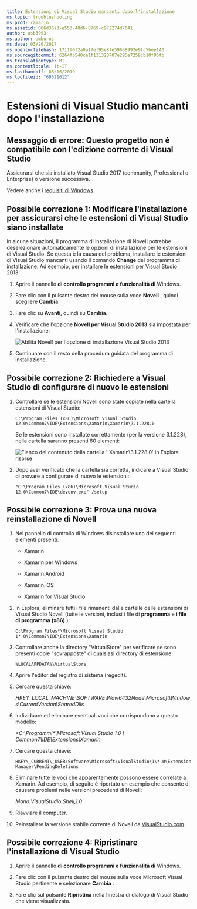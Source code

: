 ```yaml
---
title: Estensioni di Visual Studio mancanti dopo l'installazione
ms.topic: troubleshooting
ms.prod: xamarin
ms.assetid: 066d36a3-e553-48d6-8769-c972274d7641
author: asb3993
ms.author: amburns
ms.date: 03/20/2017
ms.openlocfilehash: 1711f0f2a0af7ef95e8fe59668992e9fc5bee140
ms.sourcegitcommit: 6264fb540ca1f131328707e295e7259cb10f95fb
ms.translationtype: MT
ms.contentlocale: it-IT
ms.lasthandoff: 08/16/2019
ms.locfileid: "69521612"
---
```

# <a name="missing-visual-studio-extensions-after-installation"></a>Estensioni di Visual Studio mancanti dopo l'installazione

## <a name="error-message-this-project-is-incompatible-with-the-current-edition-of-visual-studio"></a>Messaggio di errore: Questo progetto non è compatibile con l'edizione corrente di Visual Studio

Assicurarsi che sia installato Visual Studio 2017 (community, Professional o Enterprise) o versione successiva.

Vedere anche i [requisiti di Windows](~/cross-platform/get-started/requirements.md#windows-requirements).

## <a name="possible-fix-1-change-the-installation-to-make-sure-the-visual-studio-extensions-are-installed"></a>Possibile correzione 1: Modificare l'installazione per assicurarsi che le estensioni di Visual Studio siano installate

In alcune situazioni, il programma di installazione di Novell potrebbe deselezionare automaticamente le opzioni di installazione per le estensioni di Visual Studio. Se questa è la causa del problema, installare le estensioni di Visual Studio mancanti usando il comando **Change** del programma di installazione. Ad esempio, per installare le estensioni per Visual Studio 2013:

1. Aprire il pannello **di controllo programmi e funzionalità di** Windows.

2. Fare clic con il pulsante destro del mouse sulla voce **Novell** , quindi scegliere **Cambia**.

3. Fare clic su **Avanti**, quindi su **Cambia**.

4. Verificare che l'opzione **Novell per Visual Studio 2013** sia impostata per l'installazione:

    ![](missing-vs-extensions-images/installer.png "Abilita Novell per l'opzione di installazione Visual Studio 2013")

5. Continuare con il resto della procedura guidata del programma di installazione.

## <a name="possible-fix-2-ask-visual-studio-to-set-up-the-extensions-again"></a>Possibile correzione 2: Richiedere a Visual Studio di configurare di nuovo le estensioni

1. Controllare se le estensioni Novell sono state copiate nella cartella estensioni di Visual Studio:

    `C:\Program Files (x86)\Microsoft Visual Studio 12.0\Common7\IDE\Extensions\Xamarin\Xamarin\3.1.228.0`

    Se le estensioni sono installate correttamente (per la versione 3.1.228), nella cartella saranno presenti 60 elementi:


    ![](missing-vs-extensions-images/folder.png "Elenco del contenuto della cartella ' Xamarin\3.1.228.0' in Esplora risorse")

2. Dopo aver verificato che la cartella sia corretta, indicare a Visual Studio di provare a configurare di nuovo le estensioni:

    `"C:\Program Files (x86)\Microsoft Visual Studio 12.0\Common7\IDE\devenv.exe" /setup`

## <a name="possible-fix-3-try-a-fresh-reinstall-of-xamarin"></a>Possibile correzione 3: Prova una nuova reinstallazione di Novell

1. Nel pannello di controllo di Windows disinstallare uno dei seguenti elementi presenti:

    * Xamarin

    * Xamarin per Windows

    * Xamarin.Android

    * Xamarin.iOS

    * Xamarin for Visual Studio

2. In Esplora, eliminare tutti i file rimanenti dalle cartelle delle estensioni di Visual Studio Novell (tutte le versioni, inclusi i file di **programma** e **i file di programma (x86)** ):

    `C:\Program Files*\Microsoft Visual Studio 1*.0\Common7\IDE\Extensions\Xamarin`

3. Controllare anche la directory "VirtualStore" per verificare se sono presenti copie "sovrapposte" di qualsiasi directory di estensione:

    `%LOCALAPPDATA%\VirtualStore`

4. Aprire l'editor del registro di sistema (regedit).

5. Cercare questa chiave:

    _HKEY\_LOCAL\_MACHINE\SOFTWARE\Wow6432Node\Microsoft\Windows\CurrentVersion\SharedDlls_

6. Individuare ed eliminare eventuali voci che corrispondono a questo modello:

    _\*C:\Programmi\*\Microsoft Visual Studio 1.0 \ Common7\IDE\Extensions\Xamarin_

7. Cercare questa chiave:

    `HKEY\_CURRENT\_USER\Software\Microsoft\VisualStudio\1\*.0\ExtensionManager\PendingDeletions`

8. Eliminare tutte le voci che apparentemente possono essere correlate a Xamarin. Ad esempio, di seguito è riportato un esempio che consente di causare problemi nelle versioni precedenti di Novell:

    _Mono.VisualStudio.Shell,1.0_

9. Riavviare il computer.

10. Reinstallare la versione stabile corrente di Novell da [VisualStudio.com](https://visualstudio.com/xamarin).

## <a name="possible-fix-4-repair-visual-studio-installation"></a>Possibile correzione 4: Ripristinare l'installazione di Visual Studio

1. Aprire il pannello **di controllo programmi e funzionalità di** Windows.

2. Fare clic con il pulsante destro del mouse sulla voce Microsoft Visual Studio pertinente e selezionare **Cambia** .

3. Fare clic sul pulsante **Ripristina** nella finestra di dialogo di Visual Studio che viene visualizzata.
